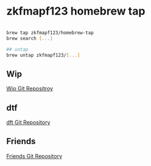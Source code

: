 # zkfmapf123 homebrew tap

```sh

brew tap zkfmapf123/homebrew-tap
brew search [...]

## untap
brew untap zkfmapf123/[...]

```

## Wip

<a href="https://github.com/zkfmapf123/Wip"> Wip Git Repositroy </a>

## dtf

<a href="https://github.com/zkfmapf123/dtf"> dft Git Repository </a>

## Friends

<a href="https://github.com/zkfmapf123/Wakeup-Friends"> Friends Git Repository </a>